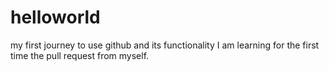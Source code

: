 # helloworld
my first journey to use github and its functionality
I am learning for the first time the pull request from myself.
